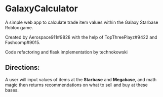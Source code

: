 # GalaxyCalculator
A simple web app to calculate trade item values within the Galaxy Starbase Roblox game. 


Created by Aerospace911#9828 with the help of TopThreePlayz#9422 and Fashoomp#9015.

Code refactoring and flask implementation by technokowski


## Directions:
A user will input values of items at the **Starbase** and **Megabase**, and math magic then returns recommendations on what to sell and buy at these bases.



